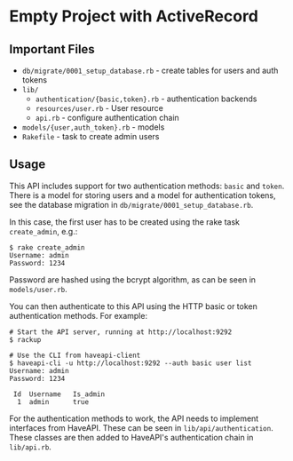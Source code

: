 Empty Project with ActiveRecord
===============================

## Important Files
- `db/migrate/0001_setup_database.rb` - create tables for users and auth tokens
- `lib/`
  - `authentication/{basic,token}.rb` - authentication backends
  - `resources/user.rb` - User resource
  - `api.rb` - configure authentication chain
- `models/{user,auth_token}.rb` - models
- `Rakefile` - task to create admin users

## Usage
This API includes support for two authentication methods: `basic` and `token`.
There is a model for storing users and a model for authentication tokens, see
the database migration in `db/migrate/0001_setup_database.rb`.

In this case, the first user has to be created using the rake task `create_admin`,
e.g.:

    $ rake create_admin
    Username: admin
    Password: 1234

Password are hashed using the bcrypt algorithm, as can be seen in
`models/user.rb`.

You can then authenticate to this API using the HTTP basic or token authentication
methods. For example:

    # Start the API server, running at http://localhost:9292
    $ rackup

    # Use the CLI from haveapi-client
    $ haveapi-cli -u http://localhost:9292 --auth basic user list
    Username: admin
    Password: 1234

     Id  Username   Is_admin 
      1  admin      true

For the authentication methods to work, the API needs to implement interfaces
from HaveAPI. These can be seen in `lib/api/authentication`. These classes are
then added to HaveAPI's authentication chain in `lib/api.rb`.
